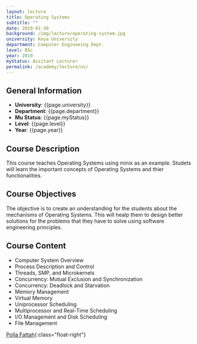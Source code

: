 ```yaml
---
layout: lecture
title: Operating Systems
subtitle: ""
date: 2019-01-30
background: /img/lecture/operating-system.jpg
university: Koya University
department: Computer Engineeing Dept.
level: BSc
year: 2019
myStatus: Assitant Lecturer
permalink: /academy/lecture/os/
---
```


## General Information

- **University**: {{page.university}}
- **Department**: {{page.department}}
- **Mu Status**: {{page.myStatus}}
- **Level**: {{page.level}}
- **Year**: {{page.year}}

## Course Description

This course teaches Operating Systems using minix as an example. Studets will learn the important concepts of Operating Systems and thier functionalities.

## Course Objectives

The objective is to create an understanding for the students about the mechanisms of Operating Systems. This will healp them to design better solutions for the problems that they have to solve using software engineering principles.

## Course Content

- Computer System Overview
- Process Description and Control
- Threads, SMP, and Microkernels
- Concurrency: Mutual Exclusion and Synchronization
- Concurrency: Deadlock and Starvation
- Memory Management
- Virtual Memory
- Uniprocessor Scheduling
- Multiprocessor and Real-Time Scheduling
- I/O Management and Disk Scheduling
- File Management

[Polla Fattah](/){:class="float-right"}
&nbsp;
&nbsp;
